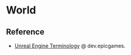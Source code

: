 # World

## Reference

- [Unreal Engine Terminology](https://dev.epicgames.com/documentation/en-us/unreal-engine/unreal-engine-terminology) @ dev.epicgames.